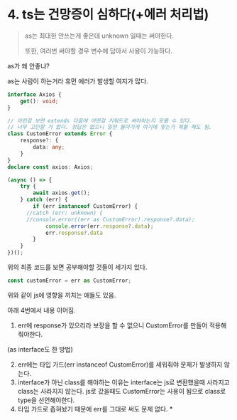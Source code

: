 # 4. ts는 건망증이 심하다(+에러 처리법)

> as는 최대한 안쓰는게 좋은데 unknown 일때는 써야한다.
>
> 또한, 여러번 써야할 경우 변수에 담아서 사용이 가능하다.



as가 왜 안좋냐?

as는 사람이 하는거라 휴먼 에러가 발생할 여지가 많다.



```typescript
interface Axios {
    get(): void;
}

// 이런걸 보면 extends 다음에 어떤걸 키워드로 써야하는지 모를 수 있다.
// 너무 고민할 거 없다. 정답은 없으니 일딴 돌아가게 여기에 맞는거 복붙 해도 됨.
class CustomError extends Error {
    response?: {
        data: any;
    }
}
declare const axios: Axios;

(async () => {
    try {
        await axios.get();
    } catch (err) {
        if (err instanceof CustomError) {
      //catch (err: unknown) {
      //console.error((err as CustomError).response?.data);
            console.error(err.response?.data);
            err.response?.data
        }
    }
})();
```

위의 최종 코드를 보면 공부해야할 것들이 세가지 있다.

```typescript
const customError = err as CustomError;
```

위와 같이 js에 영향을 끼치는 애들도 있음.

아래 4번에서 내용 이어짐.





1. err에 response가 있으리라 보장을 할 수 없으니 CustomError를 만들어 적용해줘야한다.

(as interface도 한 방법)

2. err에는 타입 가드(err instanceof CustomError)를 세워줘야 문제가 발생하지 않는다.
3. interface가 아닌 class를 해야하는 이유는 interface는 js로 변환했을때 사라지고 class는 사라지지 않는다. js로 갔을때도 CustomError는 사용이 됨으로 class로 type을 선언해야한다.
4. 타입 가드로 좁혀놨기 때문에 err를 그대로 써도 문제 없다.
   *



